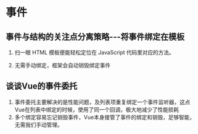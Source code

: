# 事件

## 事件与结构的关注点分离策略---将事件绑定在模板
1. 扫一眼 HTML 模板便能轻松定位在 JavaScript 代码里对应的方法。

2. 无需手动绑定，框架会自动销毁绑定事件

## 谈谈Vue的事件委托
1. 事件委托主要解决的是性能问题，及列表项重复绑定一个事件监听器，这点Vue在列表中绑定的时候，使用了同一个回调，极大地减少了性能损耗
2. 多个绑定容易忘记销毁事件，Vue本身接管了事件的绑定和销毁，足够智能，无需我们手动管理。